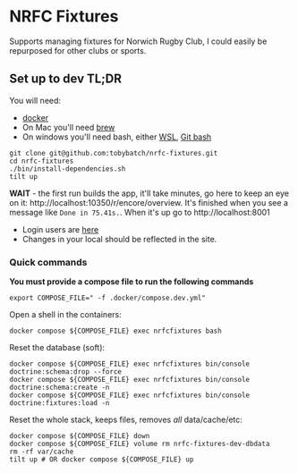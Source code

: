 # NRFC Fixtures

Supports managing fixtures for Norwich Rugby Club, I could easily be repurposed for other clubs or sports.

## Set up to dev TL;DR

You will need:

 * [docker](https://docs.docker.com/get-started/introduction/get-docker-desktop/)
 * On Mac you'll need [brew](https://brew.sh/)
 * On windows you'll need bash, either [WSL](https://learn.microsoft.com/en-us/windows/wsl/install), [Git bash](https://git-scm.com/downloads)

```shell
git clone git@github.com:tobybatch/nrfc-fixtures.git
cd nrfc-fixtures
./bin/install-dependencies.sh
tilt up
```

**WAIT** - the first run builds the app, it'll take minutes, go here to keep an eye on it: http://localhost:10350/r/encore/overview. It's finished when you see a message like `Done in 75.41s.`.  When it's up go to http://localhost:8001

 * Login users are [here](https://github.com/tobybatch/nrfc-fixtures/blob/main/src/DataFixtures/Users.php)
 * Changes in your local should be reflected in the site.

### Quick commands

**You must provide a compose file to run the following commands**

```shell
export COMPOSE_FILE=" -f .docker/compose.dev.yml"
```

Open a shell in the containers:

```shell
docker compose ${COMPOSE_FILE} exec nrfcfixtures bash
```

Reset the database (soft):

```shell
docker compose ${COMPOSE_FILE} exec nrfcfixtures bin/console doctrine:schema:drop --force
docker compose ${COMPOSE_FILE} exec nrfcfixtures bin/console doctrine:schema:create -n
docker compose ${COMPOSE_FILE} exec nrfcfixtures bin/console doctrine:fixtures:load -n
```

Reset the whole stack, keeps files, removes _all_ data/cache/etc:

```shell
docker compose ${COMPOSE_FILE} down
docker compose ${COMPOSE_FILE} volume rm nrfc-fixtures-dev-dbdata
rm -rf var/cache
tilt up # OR docker compose ${COMPOSE_FILE} up
```

